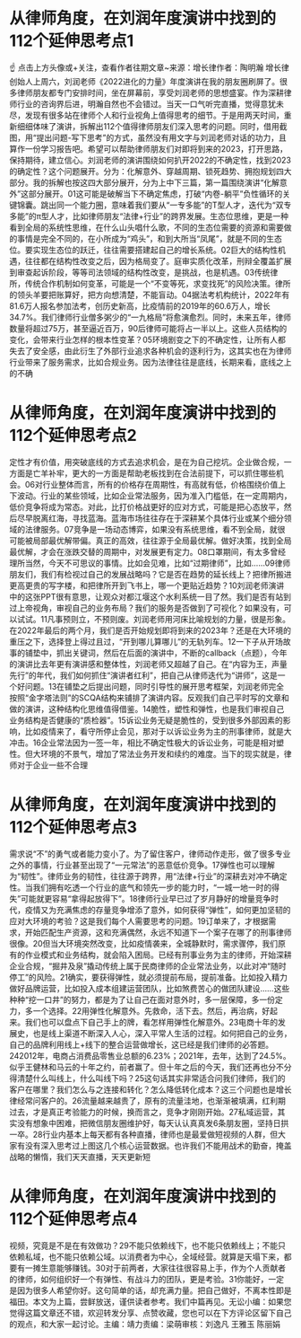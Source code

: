 # 从律师角度，在刘润年度演讲中找到的112个延伸思考点1

☝ 点击上方头像或+关注，查看作者往期文章~来源：增长律作者：陶明瀚 增长律创始人上周六，刘润老师《2022进化的力量》年度演讲在我的朋友圈刷屏了。很多律师朋友都专门安排时间，坐在屏幕前，享受刘润老师的思想盛宴。作为深耕律师行业的咨询界后进，明瀚自然也不会错过。当天一口气听完直播，觉得意犹未尽，发现有很多站在律师个人和行业视角上值得思考的细节。于是用两天时间，重新细细体味了演讲，拆解出112个值得律师朋友们深入思考的问题。同时，借用截图，用“提出问题-写下思考”的方式，虽然没有用文字与刘润老师对话的功力，且算作一份学习报告吧。希望可以帮助律师朋友们对即将到来的2023，打开思路，保持期待，建立信心。刘润老师的演讲围绕如何扒开2022的不确定性，找到2023的确定性？这个问题展开。分为：化解意外、穿越周期、锁死趋势、拥抱规划四大部分。我的拆解也按这四大部分展开，分为上中下三篇，第一篇围绕演讲“化解意外”这部分展开。01这可能是破解当下不确定焦虑，打破“内卷-躺平”负性循环的关键锦囊。跳出同一个能力圈，意味着我们要从“一专多能”的T型人才，迭代为“双专多能”的π型人才，比如律师朋友“法律+行业”的跨界发展。生态位思维，更是一种看到全局的系统性思维，在什么山头唱什么歌，不同的生态位需要的资源和需要做的事情是完全不同的，在小所成为“鸡头”，和到大所当“凤尾”，就是不同的生态位。要实现生态位的跃迁，往往需要搭建起自己的增长系统。02巨大的结构性机遇，往往都在结构性改变之后，因为格局变了。庭审实质化改革，刑辩全覆盖扩展到审查起诉阶段，等等司法领域的结构性改变，是挑战，也是机遇。03传统律所，传统合作机制如何变革，可能是一个“不变等死，求变找死”的风险决策。律所的领头羊要把账算好，把方向想清楚，不能盲动。04据法考机构统计，2022年有81.6万人报名参加法考，创历史新高，比疫情前的2019年的60.6万人，增长34.7%。我们律师行业僧多粥少的“一九格局”将愈演愈烈。同时，未来五年，律师数量将超过75万，甚至逼近百万，90后律师可能将占一半以上。这些人员结构的变化，会带来行业怎样的根本性变革？05环境剧变之下的不确定性，让所有人都失去了安全感，由此衍生了外部行业追求各种机会的逐利行为，这其实也在为律师行业带来了服务需求，比如合规业务。因为法律往往是底线，长期来看，底线之上的不确

# 从律师角度，在刘润年度演讲中找到的112个延伸思考点2

定性才有价值，用突破底线的方式去追求机会，是在为自己挖坑。企业做合规，一方面是亡羊补牢，更大的一方面是帮助老板找到在合法前提下，可以抓住哪些机会。06对行业整体而言，所有的价格存在周期性，有高就有低，价格围绕价值上下波动。行业的某些领域，比如企业常法服务，因为准入门槛低，在一定周期内，低价竞争将成为常态。对此，比打价格战更好的应对方式，可能是把心态放平，然后尽早脱离红海，寻找蓝海。蓝海市场往往存在于深耕某个具体行业或某个细分领域的法律服务。07竞争是一场动态博弈，如果没有系统思维，看不到全局，就很可能被局部最优解带偏。真正的高效，往往源于全局最优解。做好决策，找到全局最优解，才会在涨跌交替的周期中，对发展更有定力。08口罩期间，有太多曾经理所当然，今天不可思议的事情。比如会见难，比如“过期律师”，比如……09律师朋友们，我们有检视过自己的发展战略吗？它是否在趋势的延长线上？把律所搬进更高更贵的写字楼，和把律所开到飞书上，哪一个更贴近趋势？10刘润老师演讲中的这张PPT很有意思，让观众对都江堰这个水利系统一目了然。我们是否有站到过上帝视角，审视自己的业务布局？我们的服务是否做到了可视化？如果没有，可以试试。11凡事预则立，不预则废。刘润老师用河床比喻规划的力量，很是形象。在2022年最后的两个月，我们是否开始规划即将到来的2023年？还是在大环境的重压之下，选择登上得过且过，“开到哪儿算哪儿”的无轨列车。12一下子从开场故事的铺垫中，抓出关键词，然后在后面的演讲中，不断的callback（点题），今年的演讲比去年更有演讲感和整体性，刘润老师又超越了自己。在“内容为王，声量先行”的年代，我们如何抓住“演讲者红利”，把自己从律师迭代为“讲师”，这是一个好问题。13在铺垫之后提出问题，同时引导性的展开思考框架，刘润老师完全按照“金字塔法则”的SCQA结构来铺排了演讲内容。反观我们自己平时写的文章和做的演讲，这种结构化思维值得借鉴。14脆性，塑性和弹性，也是我们审视自己业务结构是否健康的“质检器”。15诉讼业务无疑是脆性的，受到很多外部因素的影响，比如疫情来了，看守所停止会见，那对于以诉讼业务为主的刑事律师，就是大冲击。16企业常法因为一签一年，相比不确定性极大的诉讼业务，可能是相对塑性。但大环境的不景气，增加了常法业务开发和续约的难度。当下的现实就是，律师对于企业一些不合理

# 从律师角度，在刘润年度演讲中找到的112个延伸思考点3

需求说“不”的勇气或者能力变小了。为了留住客户，律师动作走形，做了很多专业之外的事情，行业甚至出现了“一元常法”的恶意低价竞争。17弹性也可以理解为“韧性”。律师业务的韧性，往往源于跨界，用“法律+行业”的深耕去对冲不确定性。当我们拥有吃透一个行业的底气和领先一步的能力时，“一城一地一时的得失”可能就更容易“拿得起放得下”。18律师行业早已过了岁月静好的增量竞争时代，疫情又为充满焦虑的存量竞争增添了意外，如何获得“弹性”，如何更加坚韧的应对大环境的考验？这是我们每个人需要思考的问题。19订单来了，才根据需求，开始匹配生产资源，这和充满偶然，永远不知道下一个案子在哪了的刑事律师很像。20但当大环境突然改变，比如疫情袭来，全城静默时，需求骤停，我们原有的作业模式和业务结构，就会陷入困局。已经有刑事业务为主的律师，开始深耕企业合规，“掘井及泉”撬动传统上属于民商律师的企业常法业务，以此对冲“随时停工”的风险。21确实，要获得弹性，就必须提前布局，提前准备。比如投入精力做好品牌运营，比如投入成本组建运营团队，比如煞费苦心的做团队建设……这些种种“挖一口井”的努力，都是为了让自己在面对意外时，多一层保障，多一份定力，多一个选择。22用弹性化解意外。先救命，活下去。然后，再治病，好起来。我们也可以盘点下自己手上的牌，看怎样用弹性化解意外。23电商十年的发展史，也是线上渠道不断深入人心，深入平常人生活的过程。如何把自己的业务，自己的品牌利用线上+线下的整合运营做增长，这已经是我们律师的必答题。242012年，电商占消费品零售业总额的6.23%；2021年，去年，达到了24.5%。似乎王健林和马云的十年之约，前者赢了。但十年之后的今天，我们还再也分不分得清楚什么叫线上，什么叫线下吗？25这句话其实非常适合问我们律师，我们的客户在哪里？我们怎么与之连接和转化？怎么降低转化成本？这三个问题也是增长律经常问客户的。26流量越来越贵了，原有的流量洼地，也渐渐被填满，红利期过去，才是真正考验能力的时候，换而言之，竞争才刚刚开始。27私域运营，其实没有想象中困难，把微信朋友圈维护好，每天认认真真发6条朋友圈，坚持日拱一卒。28行业内基本上每天都有各种直播，律师也是最爱做短视频的人群，但大家有没有深入思考过上图这几个核心运营数据。也许我们不能用战术的勤奋，掩盖战略的懒惰，我们天天直播，天天更新短

# 从律师角度，在刘润年度演讲中找到的112个延伸思考点4

视频，究竟是不是在有效做功？29不能只依赖线下，也不能只依赖线上；不能只依赖私域，也不能只依赖公域。以消费者为中心，全域经营。就算是天塌下来，都要有一摊生意能够赚钱。30对于前两者，大家往往很容易上手，作为个人贡献者的律师，如何组织好一个有弹性、有战斗力的团队，更是考验。31你能好，一定是因为很多人希望你好。这句简单的话，却充满力量。把自己做好，不离本性即是福田。本文为上篇，尝鲜放送，谨供读者参考。我们中篇再见。无讼小编：如果您觉得这篇文章还不错，欢迎转发分享、点赞收藏，您也可以在下方评论区留下自己的观点，和大家一起讨论。主编：靖力责编：梁萌审核：刘逸凡 王雅玉 陈丽娟

